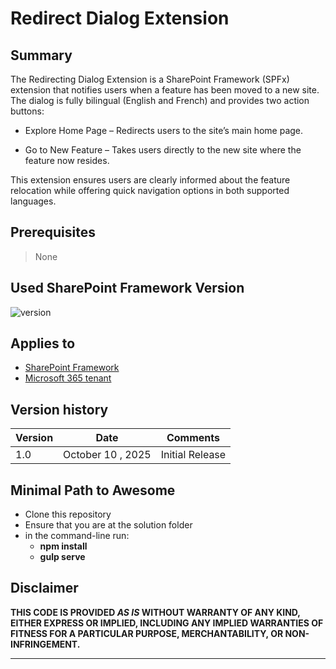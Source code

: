 # Redirect Dialog Extension

## Summary

The Redirecting Dialog Extension is a SharePoint Framework (SPFx) extension that notifies users when a feature has been moved to a new site. The dialog is fully bilingual (English and French) and provides two action buttons:

- Explore Home Page – Redirects users to the site’s main home page.

- Go to New Feature – Takes users directly to the new site where the feature now resides.

This extension ensures users are clearly informed about the feature relocation while offering quick navigation options in both supported languages.

## Prerequisites

> None

## Used SharePoint Framework Version

![version](https://img.shields.io/badge/version-1.21.1-green.svg)

## Applies to

- [SharePoint Framework](https://aka.ms/spfx)
- [Microsoft 365 tenant](https://docs.microsoft.com/en-us/sharepoint/dev/spfx/set-up-your-developer-tenant)


## Version history

| Version | Date               | Comments        |
| ------- | ------------------ | --------------- |
| 1.0     | October 10 , 2025  |Initial Release  |

## Minimal Path to Awesome

- Clone this repository
- Ensure that you are at the solution folder
- in the command-line run:
  - **npm install**
  - **gulp serve**


## Disclaimer

**THIS CODE IS PROVIDED _AS IS_ WITHOUT WARRANTY OF ANY KIND, EITHER EXPRESS OR IMPLIED, INCLUDING ANY IMPLIED WARRANTIES OF FITNESS FOR A PARTICULAR PURPOSE, MERCHANTABILITY, OR NON-INFRINGEMENT.**

---


